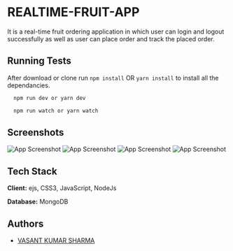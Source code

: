 
# REALTIME-FRUIT-APP
It is a real-time fruit ordering application in which user can login and logout successfully as well as user can place order and track the placed order.

## Running Tests
After download or clone run `npm install` OR `yarn install` to install all the dependancies.

```bash
  npm run dev or yarn dev
```
```bash
  npm run watch or yarn watch
```


## Screenshots

![App Screenshot](https://github.com/sharmavasant/REALTIME-FRUIT-APP/blob/main/public/img/ss1.jpeg)
![App Screenshot](https://github.com/sharmavasant/REALTIME-FRUIT-APP/blob/main/public/img/ss2.jpeg)
![App Screenshot](https://github.com/sharmavasant/REALTIME-FRUIT-APP/blob/main/public/img/ss3.jpeg)
![App Screenshot](https://github.com/sharmavasant/REALTIME-FRUIT-APP/blob/main/public/img/ss4.jpeg)


## Tech Stack

**Client:** ejs, CSS3, JavaScript, NodeJs



**Database:** MongoDB


## Authors

- [VASANT KUMAR SHARMA](https://github.com/sharmavasant)